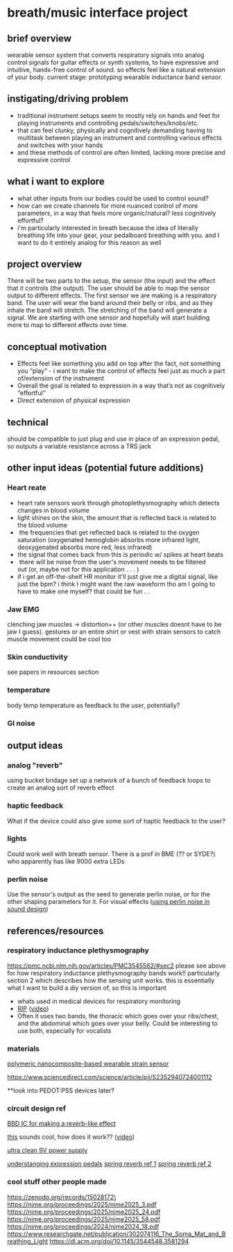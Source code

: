 # breath/music interface project 

## brief overview 
wearable sensor system that converts respiratory signals into analog control signals for guitar effects or synth systems, to have expressive and intuitive, hands-free control of sound. so effects feel like a natural extension of your body. current stage: prototyping wearable inductance band sensor. 

## instigating/driving problem
- traditional instrument setups seem to mostly rely on hands and feet for playing instruments and controlling pedals/switches/knobs/etc. 
- that can feel clunky, physically and cognitively demanding having to multitask between playing an instrument and controlling various effects and switches with your hands 
- and these methods of control are often limited, lacking more precise and expressive control 
## what i want to explore
- what other inputs from our bodies could be used to control sound?  
- how can we create channels for more nuanced control of more parameters, in a way that feels more organic/natural? less cognitively effortful?
- i'm particularly interested in breath because the idea of literally breathing life into your gear, your pedalboard breathing with you. and I want to do it entirely analog for this reason as well  

## project overview 
There will be two parts to the setup, the sensor (the input) and the effect that it controls (the output).  The user should be able to map the sensor output to different effects. The first sensor we are making is a respiratory band. The user will wear the band around their belly or ribs, and as they inhale the band will stretch. The stretching of the band will generate a signal. We are starting with one sensor and hopefully will start building more to map to different effects over time. 

## conceptual motivation 
-  Effects feel like something you add on top after the fact, not something you “play” - i want to make the control of effects feel just as much a part of/extension of the instrument 
- Overall the goal is related to expression in a way that’s not as cognitively “effortful” 
- Direct extension of physical expression 

## technical 
should be compatible to just plug and use in place of an expression pedal, so outputs a variable resistance across a TRS jack

## other input ideas (potential future additions)
### Heart reate 
- heart rate sensors work through photoplethysmography which detects changes in blood volume 
- light shines on the skin, the amount that is reflected back is related to the blood volume 
-  the frequencies that get reflected back is related to the oxygen saturation (oxygenated hemoglobin absorbs more infrared light, deoxygenated absorbs more red, less infrared) 
- the signal that comes back from this is periodic w/ spikes at heart beats 
-  there will be noise from the user's movement needs to be filtered out (or, maybe not for this application . . . )
- if i get an off-the-shelf HR monitor it'll just give me a digital signal, like just the bpm? i think I might want the raw waveform tho am I going to have to make one myself? that could be fun . .

### Jaw EMG 
clenching jaw muscles -> distortion++ (or other muscles doesnt have to be jaw I guess). gestures or an entire shirt or vest with strain sensors to catch muscle movement could be cool too

### Skin conductivity 
see papers in resources section 

### temperature
body temp 
temperature as feedback to the user, potentially? 

### GI noise 


## output ideas 
### analog "reverb" 
using bucket bridage set up a network of a bunch of feedback loops to create an analog sort of reverb effect 

### haptic feedback 
What if the device could also give some sort of haptic feedback to the user? 

### lights 
Could work well with breath sensor. There is a prof in BME (?? or SYDE?) who apparently has like 9000 extra LEDs  

### perlin noise 
Use the sensor's output as the seed to generate perlin noise, or for the other shaping parameters for it. For visual effects ([using perlin noise in sound design](https://lac.linuxaudio.org/2018/pdf/14-paper.pdf ))

## references/resources 
### respiratory inductance plethysmography 
https://pmc.ncbi.nlm.nih.gov/articles/PMC3545562/#sec2 
please see above for how respiratory inductance plethysmography bands work!! particularly section 2 which describes how the sensing unit works. this is essentially what I want to build a diy version of, so this is important
* whats used in medical devices for respiratory  monitoring 
* [RIP](https://en.wikipedia.org/wiki/Respiratory_inductance_plethysmography#:~:text=Respiratory%20inductance%20plethysmography%20\(RIP\)%20is,coupled%20to%20the%20airway%20opening.) ([video](https://www.youtube.com/watch?v=vMgPrCn_1Uk))
* Often it uses two bands, the thoracic which goes over your ribs/chest, and the abdominal which goes over your belly. Could be interesting to use both, especially for vocalists 

### materials 
[polymeric nanocomposite-based wearable strain sensor](https://www.sciencedirect.com/science/article/pii/S2468519424001307)

https://www.sciencedirect.com/science/article/pii/S2352940724001112

**look into PEDOT:PSS devices later? 

### circuit design ref 
[BBD IC for making a reverb-like effect](https://www.experimentalistsanonymous.com/diy/Datasheets/MN3011.pdf)  

[this](https://oldbloodnoise.com/pedals/p/dweller-phase-repeater?srsltid=AfmBOoqE6TcFPwf2adqMzhS6i7uTlZFXy28zq6bI5YMuOL4RTe6DqfCq) sounds cool, how does it work?? ([video](https://youtu.be/V1spQIuSd4Q?si=idhsKbtcABerTEm9&t=76))  

[ultra clean 9V power supply](https://generalguitargadgets.com/wp-content/uploads/ultra_clean_ps_sc.gif )

[understanging expression pedals](https://missionengineering.com/understanding-expression-pedals/)
 [spring reverb ref 1](https://www.schematicsforfree.com/files/Audio/Circuits/Musician/Delay%2C%20Chorus%2C%20Echo%2C%20Flangers%2C%20Width%20and%20Reverb/Echo/Solid%20State%20Reverb-Echo%20Circuits.pdf)
 [spring reverb ref 2](https://www.amplifiedparts.com/tech-articles/spring-reverb-tanks-explained-and-compared?srsltid=AfmBOop1MLgL4l3lwisgmMtK2VJMJGx_ZDL9t-PqAz68iEk9vLFZLEBE) 

### cool stuff other people made 
https://zenodo.org/records/15028172\ 
https://nime.org/proceedings/2025/nime2025_3.pdf 
https://nime.org/proceedings/2025/nime2025_24.pdf
https://nime.org/proceedings/2025/nime2025_58.pdf 
https://nime.org/proceedings/2024/nime2024_18.pdf 
https://www.researchgate.net/publication/302074116_The_Soma_Mat_and_Breathing_Light 
https://dl.acm.org/doi/10.1145/3544548.3581294 






